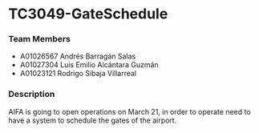 # TC3049-GateSchedule

### Team Members 

- A01026567 Andrés Barragán Salas
- A01027304 Luis Emilio Alcántara Guzmán
- A01023121 Rodrigo Sibaja Villarreal

### Description
AIFA is going to open operations on March 21, in  order to operate need to have a system to  schedule the gates of the airport. 
